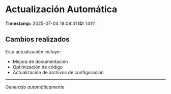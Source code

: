 # Actualización Automática

**Timestamp:** 2025-07-04 18:08:31
**ID:** 14111

## Cambios realizados

Esta actualización incluye:
- Mejora de documentación
- Optimización de código
- Actualización de archivos de configuración

---
*Generado automáticamente*
